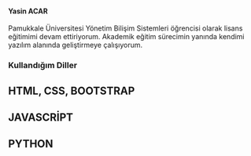 #### Yasin ACAR

Pamukkale Üniversitesi Yönetim Bilişim Sistemleri öğrencisi olarak lisans eğitimimi devam ettiriyorum. Akademik eğitim sürecimin yanında kendimi yazılım alanında geliştirmeye çalışıyorum.

### Kullandığım Diller
## HTML, CSS, BOOTSTRAP
## JAVASCRİPT
## PYTHON